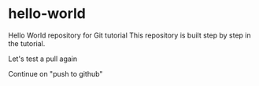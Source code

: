 # hello-world
Hello World repository for Git tutorial
This repository is built step by step in the tutorial.

Let's test a pull again 

Continue on "push to github"
